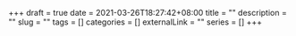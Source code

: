 +++ 
draft = true
date = 2021-03-26T18:27:42+08:00
title = ""
description = ""
slug = "" 
tags = []
categories = []
externalLink = ""
series = []
+++

